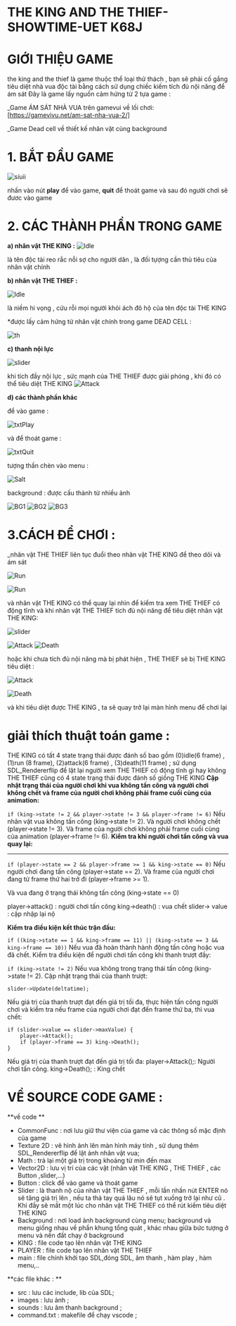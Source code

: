 # **THE KING AND THE THIEF-SHOWTIME-UET K68J**



# GIỚI THIỆU GAME 

the king and the thief là game thuộc thể loại thử thách , bạn sẽ phải cố gắng tiêu diệt nhà vua độc tài bằng cách sử dụng chiếc kiếm tích đủ nội năng để ám sát
Đây là game lấy nguồn cảm hứng từ 2 tựa game :

_Game ÁM SÁT NHÀ VUA trên gamevui về lối chơi: [https://gamevivu.net/am-sat-nha-vua-2/]


_Game Dead cell về thiết kế nhân vật cùng background 



# 1. BẮT ĐẦU GAME 
![síuii](https://github.com/NguyenDucguyen/appleKnight-UET_SDL2/assets/160694563/bcb0f340-cf4d-429c-8487-3582e07f0487)


nhấn vào nút **play** để vào game, **quit** để thoát game 
và sau đó người chơi sẽ đươc vào game 

# 2. CÁC THÀNH PHẦN TRONG GAME

**a) nhân vật **THE KING** :**
 ![Idle](https://github.com/NguyenDucguyen/appleKnight-UET_SDL2/assets/160694563/fdf81532-ddc3-46ca-9c80-b57056df0222)

là tên độc tài reo rắc nỗi sợ cho người dân , là đối tựợng cần thủ tiêu của nhân vật chính 

**b) nhân vật THE THIEF :**



![Idle](https://github.com/NguyenDucguyen/appleKnight-UET_SDL2/assets/160694563/82ecea93-0733-44b2-8bef-345707dc8d9c)


là niềm hi vọng , cứu rỗi mọi người khỏi ách đô hộ của tên độc tài THE KING 



*được lấy cảm hứng từ nhân vật chính trong game DEAD CELL :



![th](https://github.com/NguyenDucguyen/appleKnight-UET_SDL2/assets/160694563/dbb8827c-e954-47c7-9ef0-c456eff1e11a)



**c) thanh nội lực**






![slider](https://github.com/NguyenDucguyen/appleKnight-UET_SDL2/assets/160694563/13a0269b-b6c5-4374-8e7b-6189c1570677)

khi tích đầy nội lực , sức mạnh của THE THIEF được giải phóng , khi đó có thể tiêu diệt THE KING 
![Attack](https://github.com/NguyenDucguyen/appleKnight-UET_SDL2/assets/160694563/df580135-2a05-48ca-a1d4-d3fd4747a613)

**d) các thành phần khác**

để vào game : 



![txtPlay](https://github.com/NguyenDucguyen/appleKnight-UET_SDL2/assets/160694563/bedae446-442f-4e0d-a9e9-3b094fdf692b)

và để thoát game :


![txtQuit](https://github.com/NguyenDucguyen/appleKnight-UET_SDL2/assets/160694563/944b1226-fffa-44b3-921b-1fb070acd231)


tượng thần chèn vào menu : 



![Salt](https://github.com/NguyenDucguyen/appleKnight-UET_SDL2/assets/160694563/653699d4-8488-4764-ab0d-fe3c7747d50d)



background : được cấu thành từ nhiều ảnh 


![BG1](https://github.com/NguyenDucguyen/appleKnight-UET_SDL2/assets/160694563/ba5215a5-73f5-4f21-bbc5-e562e56bc897)
![BG2](https://github.com/NguyenDucguyen/appleKnight-UET_SDL2/assets/160694563/f03fc57b-b207-4f10-b0be-e0e7a4bbacb4)
![BG3](https://github.com/NguyenDucguyen/appleKnight-UET_SDL2/assets/160694563/25a197b0-418d-4c4c-84eb-225a270150cc)


# 3.CÁCH ĐỂ CHƠI :

_nhân vật THE THIEF liên tục đuổi  theo nhân vật THE KING để theo dõi và ám sát 

![Run](https://github.com/NguyenDucguyen/appleKnight-UET_SDL2/assets/160694563/cc286354-d889-4980-92dd-af2cb46be078)


![Run](https://github.com/NguyenDucguyen/appleKnight-UET_SDL2/assets/160694563/4d648a94-5e66-4d75-a6f5-a16fe34fc57f)



và nhân vật THE KING có thể quay lại nhìn để kiểm tra xem THE THIEF có động tĩnh 
và khi nhân vật THE THIEF tích đủ nội năng để tiêu diệt nhân vật THE KING:

![slider](https://github.com/NguyenDucguyen/appleKnight-UET_SDL2/assets/160694563/6637d74d-8a91-4bb5-9885-49cadf5efce9)






![Attack](https://github.com/NguyenDucguyen/appleKnight-UET_SDL2/assets/160694563/d8675652-62d8-4272-b49e-e4655a411fdc)
![Death](https://github.com/NguyenDucguyen/appleKnight-UET_SDL2/assets/160694563/562604f7-839e-4892-95aa-d243a71184aa)





hoặc khi chưa tích đủ nội năng mà bị phát hiện , THE THIEF sẽ bị THE KING tiêu diệt : 

![Attack](https://github.com/NguyenDucguyen/appleKnight-UET_SDL2/assets/160694563/af953e52-a158-421b-acd9-87a04011889d)



![Death](https://github.com/NguyenDucguyen/appleKnight-UET_SDL2/assets/160694563/bb6222ab-de2e-493a-9264-345b0fca8132)




và khi tiêu diệt được THE KING , ta sẽ quay trở lại màn hình menu để chơi lại 


# giải thích thuật toán game :

THE KING có tất 4 state trạng thái được đánh số   bao gồm (0)idle(6 frame) , (1)run (8 frame), (2)attack(6 frame) , (3)death(11 frame) ; sử dụng SDL_Rendererflip để lật lại người xem THE THIEF có động tĩnh gì hay không 
THE THIEF cũng có 4 state trạng thái được đánh số  giống THE KING 
**Cập nhật trạng thái của người chơi khi vua không tấn công và người chơi không chết và frame của người chơi không phải frame cuối cùng của animation:**

`if (king->state != 2 && player->state != 3 && player->frame != 6)`
Nếu nhân vật vua không tấn công (king->state != 2).
Và người chơi không chết (player->state != 3).
Và frame của người chơi không phải frame cuối cùng của animation (player->frame != 6).
**Kiểm tra khi người chơi tấn công và vua quay lại:**
****
`if (player->state == 2 && player->frame >= 1 && king->state == 0)`
Nếu người chơi đang tấn công (player->state == 2).
Và frame của người chơi đang từ frame thứ hai trở đi (player->frame >= 1).

Và vua đang ở trạng thái không tấn công (king->state == 0)

player->attack() : người chơi tấn công
king->death() : vua chết 
slider-> value : cập nhập lại nộ 

**Kiểm tra điều kiện kết thúc trận đấu:**

`if ((king->state == 1 && king->frame == 11) || (king->state == 3 && king->frame == 10))`
Nếu vua đã hoàn thành hành động tấn công hoặc vua đã chết.
Kiểm tra điều kiện để người chơi tấn công khi thanh trượt đầy:

`if (king->state != 2)`
Nếu vua không trong trạng thái tấn công (king->state != 2).
Cập nhật trạng thái của thanh trượt:

`slider->Update(deltatime);`


Nếu giá trị của thanh trượt đạt đến giá trị tối đa, thực hiện tấn công người chơi và kiểm tra nếu frame của người chơi đạt đến frame thứ ba, thì vua chết:


```
if (slider->value == slider->maxValue) {
    player->Attack();
    if (player->frame == 3) king->Death();
}
```
 
Nếu giá trị của thanh trượt đạt đến giá trị tối đa:
player->Attack();: Người chơi tấn công.
king->Death(); : King chết 

# 
# VỀ SOURCE CODE GAME :
**về code **
* CommonFunc : nơi lưu giữ thư viện của game và các thông số mặc định của game 
* Texture 2D : vẽ hình ảnh lên màn hình máy tính , sử dụng thêm SDL_Rendererflip để lật ảnh nhân vật vua;
* Math : trả lại một giá trị trong khoảng từ min đến max 
* Vector2D : lưu vị trí của các vật (nhân vật THE KING , THE THIEF , các Button ,slider,...) 
* Button : click để vào game và thoát game
* Slider : là thanh nộ của nhân vật THE THIEF , mỗi lần nhấn nút ENTER nó sẽ tăng giá trị lên , nếu ta thả tay quá lâu nó sẽ tụt xuống trở lại như cũ . Khi đầy sẽ mất một lúc cho nhân vật THE THIEF có thể rút kiếm tiêu diệt THE KING 
* Background : nơi load ảnh background cùng menu; background và menu giống nhau về phần khung tổng quát , khác nhau giữa bức tượng ở menu và nền đất chạy ở background 
* KING : file code tạo lên nhân vật THE KING 
* PLAYER : file code tạo lên nhân vật THE THIEF
* main : file chính khởi tạo SDL,đóng SDL, âm thanh , hàm play , hàm menu,..



**các file khác : ** 

* src : lưu các include, lib của SDL;
* images : lưu ảnh ;
* sounds : lưu âm thanh background ;
* command.txt : makefile để chạy vscode ;

 

